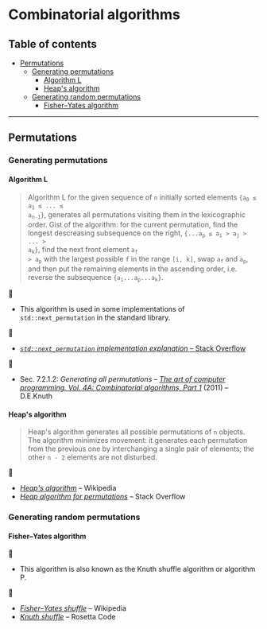 # Combinatorial algorithms

## Table of contents

* [Permutations](#permutations)
	* [Generating permutations](#generating-permutations)
		* [Algorithm L](#algorithm-l)
		* [Heap's algorithm](#heaps-algorithm)
	* [Generating random permutations](#generating-random-permutations)
		* [Fisher&ndash;Yates algorithm](#fisheryates-algoritm)

---

## Permutations

<!-- https://stackoverflow.com/questions/31773203/is-it-possible-to-invert-an-array-with-constant-extra-space -->

### Generating permutations

#### Algorithm L

> Algorithm L for the given sequence of `n` initially sorted elements <code>{a<sub>0</sub> &leq; a<sub>1</sub> &leq; ... &leq; a<sub>n-1</sub>}</code>, generates all permutations visiting them in the lexicographic order. Gist of the algorithm: for the current permutation, find the longest descreasing subsequence on the right, <code>{...a<sub>p</sub> &leq; a<sub>i</sub> &gt; a<sub>j</sub> &gt; ... &gt; a<sub>k</sub>}</code>, find the next front element <code>a<sub>f</sub> &gt; a<sub>p</sub></code> with the largest possible `f` in the range `[i, k]`, swap <code>a<sub>f</sub></code> and <code>a<sub>p</sub></code>, and then put the remaining elements in the ascending order, i.e. reverse the subsequence <code>{a<sub>i</sub>...a<sub>p</sub>...a<sub>k</sub>}</code>.

:memo:

* This algorithm is used in some implementations of `std::next_permutation` in the standard library.

:link:

* [*`std::next_permutation` implementation explanation* &ndash; Stack Overflow](https://stackoverflow.com/questions/11483060/stdnext-permutation-implementation-explanation)

:book:

* Sec. 7.2.1.2: *Generating all permutations* &ndash; [*The art of computer programming. Vol. 4A: Combinatorial algorithms, Part 1*](https://www-cs-faculty.stanford.edu/~knuth/taocp.html) (2011) &ndash; D.E.Knuth

#### Heap's algorithm

> Heap's algorithm generates all possible permutations of `n` objects. The algorithm minimizes movement: it generates each permutation from the previous one by interchanging a single pair of elements; the other `n - 2` elements are not disturbed.

:link:

* [*Heap's algorithm*](https://en.wikipedia.org/wiki/Heap%27s_algorithm) &ndash; Wikipedia
* [*Heap algorithm for permutations*](https://stackoverflow.com/questions/31425531/heap-algorithm-for-permutations) &ndash; Stack Overflow

### Generating random permutations

#### Fisher&ndash;Yates algorithm

:memo:

* This algorithm is also known as the Knuth shuffle algorithm or algorithm P.

:link:

* [*Fisher&ndash;Yates shuffle*](https://en.wikipedia.org/wiki/Fisher%E2%80%93Yates_shuffle) &ndash; Wikipedia
* [*Knuth shuffle*](https://www.rosettacode.org/wiki/Knuth_shuffle) &ndash; Rosetta Code
